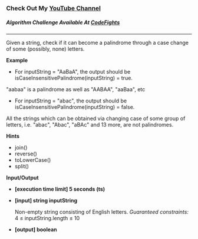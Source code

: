 ### Check Out My [YouTube Channel](https://www.YouTube.com/CodingTutorials360)

##### Algorithm Challenge Available At [CodeFights](https://codefights.com/arcade/code-arcade/book-market/G9wj2j6zaWwFWsise)
---
Given a string, check if it can become a palindrome through a case change of some (possibly, none) letters.

**Example**

- For inputString = "AaBaA", the output should be
isCaseInsensitivePalindrome(inputString) = true.

"aabaa" is a palindrome as well as "AABAA", "aaBaa", etc

- For inputString = "abac", the output should be
isCaseInsensitivePalindrome(inputString) = false.

All the strings which can be obtained via changing case of some group of letters, i.e. "abac", "Abac", "aBAc" and 13 more, are not palindromes.

**Hints**
-   join()
-   reverse()
-   toLowerCase()
-   split()


**Input/Output**

-   **[execution time limit] 5 seconds (ts)**

-   **[input] string inputString**

    Non-empty string consisting of English letters.
    *Guaranteed constraints:* 4 ≤ inputString.length ≤ 10

-   **[output] boolean**